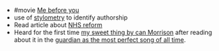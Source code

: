 - #movie [Me before you](https://en.m.wikipedia.org/wiki/Me_Before_You)
- use of [stylometry](https://theconversation.com/are-the-clintons-actually-writing-their-novels-an-expert-uses-stylometry-to-analyse-hillary-and-bills-writing-197761) to identify authorship
- Read article about [NHS reform](https://www.bmj.com/content/380/bmj.p54.full)
- Heard for the first time [my sweet thing by can Morrison](https://youtu.be/JFAp3aRJ2vA) after reading about it in the [guardian as the most perfect song of all time](https://www.theguardian.com/music/2023/jan/16/mark-seymour-sweet-thing-by-van-morrison-is-the-most-perfect-song-of-all-time?CMP=Share_AndroidApp_Other).
